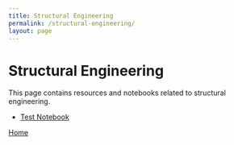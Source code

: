 ```yaml
---
title: Structural Engineering
permalink: /structural-engineering/
layout: page
---
```


# Structural Engineering

This page contains resources and notebooks related to structural engineering. 

- [Test Notebook](https://hkaragah.github.io/portfolio/structure/test.ipynb)

[Home](https://hkaragah.github.io/portfolio/index.md)
